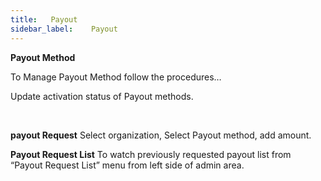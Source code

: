 ```yaml
---
title:   Payout
sidebar_label:    Payout
---
```



 **Payout Method**

To Manage Payout Method follow the procedures…

Update activation status of Payout methods.  

&nbsp;


**payout Request**
Select organization, Select Payout method, add amount. 



**Payout Request List**
 To watch previously requested payout list from “Payout Request List” menu from left side of admin area.


